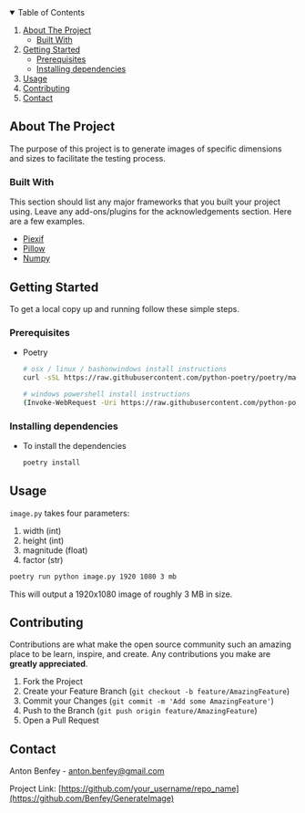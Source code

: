 <!-- TABLE OF CONTENTS -->
<details open="open">
  <summary>Table of Contents</summary>
  <ol>
    <li>
      <a href="#about-the-project">About The Project</a>
      <ul>
        <li><a href="#built-with">Built With</a></li>
      </ul>
    </li>
    <li>
      <a href="#getting-started">Getting Started</a>
      <ul>
        <li><a href="#prerequisites">Prerequisites</a></li>
        <li><a href="#installing-dependencies">Installing dependencies</a></li>
      </ul>
    </li>
    <li><a href="#usage">Usage</a></li>
    <li><a href="#contributing">Contributing</a></li>
    <li><a href="#contact">Contact</a></li>
  </ol>
</details>



<!-- ABOUT THE PROJECT -->
## About The Project

The purpose of this project is to generate images of specific dimensions and sizes to facilitate the testing process.

### Built With

This section should list any major frameworks that you built your project using. Leave any add-ons/plugins for the acknowledgements section. Here are a few examples.
* [Piexif](https://piexif.readthedocs.io/en/latest/)
* [Pillow](https://pillow.readthedocs.io/en/stable/)
* [Numpy](https://numpy.org/)



<!-- GETTING STARTED -->
## Getting Started

To get a local copy up and running follow these simple steps.

### Prerequisites

* Poetry
  ```sh
  # osx / linux / bashonwindows install instructions
  curl -sSL https://raw.githubusercontent.com/python-poetry/poetry/master/get-poetry.py | python -

  # windows powershell install instructions
  (Invoke-WebRequest -Uri https://raw.githubusercontent.com/python-poetry/poetry/master/get-poetry.py -UseBasicParsing).Content | python -
  ```

### Installing dependencies

* To install the dependencies
  ```sh
  poetry install
  ```

<!-- USAGE EXAMPLES -->
## Usage

`image.py` takes four parameters:
1. width (int)
2. height (int)
3. magnitude (float)
4. factor (str)

  ```sh
  poetry run python image.py 1920 1080 3 mb
  ```

This will output a 1920x1080 image of roughly 3 MB in size.

<!-- CONTRIBUTING -->
## Contributing

Contributions are what make the open source community such an amazing place to be learn, inspire, and create. Any contributions you make are **greatly appreciated**.

1. Fork the Project
2. Create your Feature Branch (`git checkout -b feature/AmazingFeature`)
3. Commit your Changes (`git commit -m 'Add some AmazingFeature'`)
4. Push to the Branch (`git push origin feature/AmazingFeature`)
5. Open a Pull Request

<!-- CONTACT -->
## Contact

Anton Benfey - anton.benfey@gmail.com

Project Link: [https://github.com/your_username/repo_name](https://github.com/Benfey/GenerateImage)
